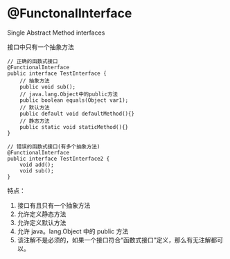 # @FunctonalInterface

Single Abstract Method interfaces

接口中只有一个抽象方法

```text
// 正确的函数式接口
@FunctionalInterface
public interface TestInterface {
    // 抽象方法
    public void sub();
    // java.lang.Object中的public方法
    public boolean equals(Object var1);
    // 默认方法
    public default void defaultMethod(){}
    // 静态方法
    public static void staticMethod(){}
}

// 错误的函数式接口(有多个抽象方法)
@FunctionalInterface
public interface TestInterface2 {
    void add();
    void sub();
}
```

特点：

1. 接口有且只有一个抽象方法
2. 允许定义静态方法
3. 允许定义默认方法
4. 允许 java。lang.Object  中的 public 方法
5. 该注解不是必须的，如果一个接口符合“函数式接口”定义，那么有无注解都可以。




